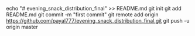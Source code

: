 echo "# evening_snack_distribution_final" >> README.md
git init
git add README.md
git commit -m "first commit"
git remote add origin https://github.com/payal777/evening_snack_distribution_final.git
git push -u origin master
